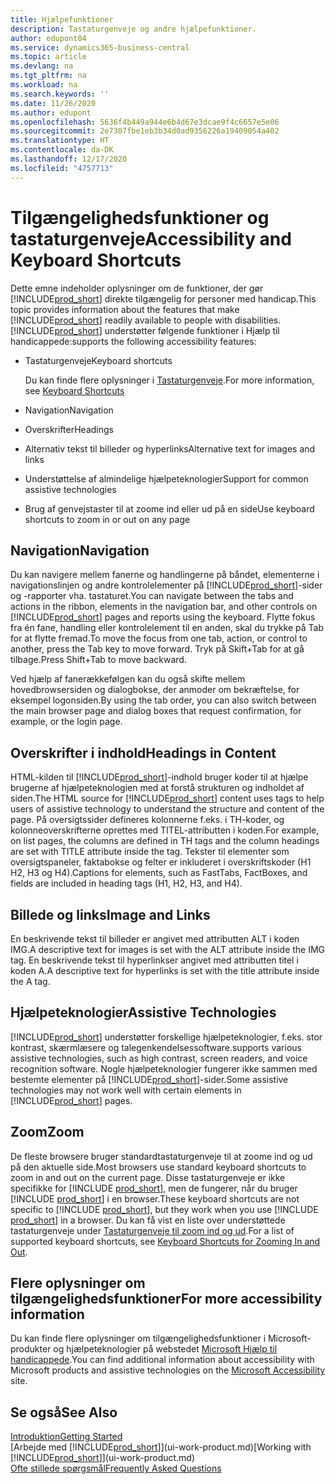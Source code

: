 ```yaml
---
title: Hjælpefunktioner
description: Tastaturgenveje og andre hjælpefunktioner.
author: edupont04
ms.service: dynamics365-business-central
ms.topic: article
ms.devlang: na
ms.tgt_pltfrm: na
ms.workload: na
ms.search.keywords: ''
ms.date: 11/26/2020
ms.author: edupont
ms.openlocfilehash: 5636f4b449a944e6b4d67e3dcae9f4c6657e5e06
ms.sourcegitcommit: 2e7307fbe1eb3b34d0ad9356226a19409054a402
ms.translationtype: HT
ms.contentlocale: da-DK
ms.lasthandoff: 12/17/2020
ms.locfileid: "4757713"
---
```

# <a name="accessibility-and-keyboard-shortcuts"></a><span data-ttu-id="d2c39-103">Tilgængelighedsfunktioner og tastaturgenveje</span><span class="sxs-lookup"><span data-stu-id="d2c39-103">Accessibility and Keyboard Shortcuts</span></span>

<span data-ttu-id="d2c39-104">Dette emne indeholder oplysninger om de funktioner, der gør [!INCLUDE[prod_short](includes/prod_short.md)] direkte tilgængelig for personer med handicap.</span><span class="sxs-lookup"><span data-stu-id="d2c39-104">This topic provides information about the features that make [!INCLUDE[prod_short](includes/prod_short.md)] readily available to people with disabilities.</span></span> [!INCLUDE[prod_short](includes/prod_short.md)] <span data-ttu-id="d2c39-105">understøtter følgende funktioner i Hjælp til handicappede:</span><span class="sxs-lookup"><span data-stu-id="d2c39-105">supports the following accessibility features:</span></span>  

- <span data-ttu-id="d2c39-106">Tastaturgenveje</span><span class="sxs-lookup"><span data-stu-id="d2c39-106">Keyboard shortcuts</span></span>

    <span data-ttu-id="d2c39-107">Du kan finde flere oplysninger i [Tastaturgenveje](keyboard-shortcuts.md).</span><span class="sxs-lookup"><span data-stu-id="d2c39-107">For more information, see [Keyboard Shortcuts](keyboard-shortcuts.md)</span></span>

- <span data-ttu-id="d2c39-108">Navigation</span><span class="sxs-lookup"><span data-stu-id="d2c39-108">Navigation</span></span>  

- <span data-ttu-id="d2c39-109">Overskrifter</span><span class="sxs-lookup"><span data-stu-id="d2c39-109">Headings</span></span>  

- <span data-ttu-id="d2c39-110">Alternativ tekst til billeder og hyperlinks</span><span class="sxs-lookup"><span data-stu-id="d2c39-110">Alternative text for images and links</span></span>  

- <span data-ttu-id="d2c39-111">Understøttelse af almindelige hjælpeteknologier</span><span class="sxs-lookup"><span data-stu-id="d2c39-111">Support for common assistive technologies</span></span>  

- <span data-ttu-id="d2c39-112">Brug af genvejstaster til at zoome ind eller ud på en side</span><span class="sxs-lookup"><span data-stu-id="d2c39-112">Use keyboard shortcuts to zoom in or out on any page</span></span>

<!-- moved to separate article
##  <a name="Keyboard"></a> Keyboard Shortcuts in the browser
 [!INCLUDE[prod_short](includes/prod_short.md)] supports the keyboard shortcuts that are supported by most web browsers. The keyboard shortcuts described here refer to the U.S. keyboard layout. The layout of the keys on other keyboards may not correspond exactly to the keys on a U.S. keyboard.  

|To do this|Press|  
|----------------|-----------|  
|To move focus to the next or previous control or element on a page, such as buttons, fields, or items in a list.|Tab, Shift+Tab|  
|To enable or access the element or control that is in focus.|Enter|  
|To scroll items up and down in a list.|Up Arrow, Down Arrow|  
|To scroll columns of an item left and right in a list.|Left Arrow, Right Arrow|  
|To open a drop-down list or look up a value for a field.|Alt+Down Arrow|  
|To move focus to the next element outside the list.|Ctrl + Enter|  
|To see the transactions that resulted in a calculated value in a field.|Alt+Right Arrow|  

-->

## <a name="navigation"></a><a name="Navigation"></a> <span data-ttu-id="d2c39-113">Navigation</span><span class="sxs-lookup"><span data-stu-id="d2c39-113">Navigation</span></span>  
 <span data-ttu-id="d2c39-114">Du kan navigere mellem fanerne og handlingerne på båndet, elementerne i navigationslinjen og andre kontrolelementer på [!INCLUDE[prod_short](includes/prod_short.md)]-sider og -rapporter vha. tastaturet.</span><span class="sxs-lookup"><span data-stu-id="d2c39-114">You can navigate between the tabs and actions in the ribbon, elements in the navigation bar, and other controls on [!INCLUDE[prod_short](includes/prod_short.md)] pages and reports using the keyboard.</span></span> <span data-ttu-id="d2c39-115">Flytte fokus fra én fane, handling eller kontrolelement til en anden, skal du trykke på Tab for at flytte fremad.</span><span class="sxs-lookup"><span data-stu-id="d2c39-115">To move the focus from one tab, action, or control to another, press the Tab key to move forward.</span></span> <span data-ttu-id="d2c39-116">Tryk på Skift+Tab for at gå tilbage.</span><span class="sxs-lookup"><span data-stu-id="d2c39-116">Press Shift+Tab to move backward.</span></span>  

 <span data-ttu-id="d2c39-117">Ved hjælp af fanerækkefølgen kan du også skifte mellem hovedbrowsersiden og dialogbokse, der anmoder om bekræftelse, for eksempel logonsiden.</span><span class="sxs-lookup"><span data-stu-id="d2c39-117">By using the tab order, you can also switch between the main browser page and dialog boxes that request confirmation, for example, or the login page.</span></span>  

## <a name="headings-in-content"></a><a name="Headings"></a> <span data-ttu-id="d2c39-118">Overskrifter i indhold</span><span class="sxs-lookup"><span data-stu-id="d2c39-118">Headings in Content</span></span>
 
 <span data-ttu-id="d2c39-119">HTML-kilden til [!INCLUDE[prod_short](includes/prod_short.md)]-indhold bruger koder til at hjælpe brugerne af hjælpeteknologien med at forstå strukturen og indholdet af siden.</span><span class="sxs-lookup"><span data-stu-id="d2c39-119">The HTML source for [!INCLUDE[prod_short](includes/prod_short.md)] content uses tags to help users of assistive technology to understand the structure and content of the page.</span></span> <span data-ttu-id="d2c39-120">På oversigtssider defineres kolonnerne f.eks. i TH-koder, og kolonneoverskrifterne oprettes med TITEL-attributten i koden.</span><span class="sxs-lookup"><span data-stu-id="d2c39-120">For example, on list pages, the columns are defined in TH tags and the column headings are set with TITLE attribute inside the tag.</span></span> <span data-ttu-id="d2c39-121">Tekster til elementer som oversigtspaneler, faktabokse og felter er inkluderet i overskriftskoder (H1 H2, H3 og H4).</span><span class="sxs-lookup"><span data-stu-id="d2c39-121">Captions for elements, such as FastTabs, FactBoxes, and fields are included in heading tags (H1, H2, H3, and H4).</span></span>  

## <a name="image-and-links"></a><a name="Images"></a> <span data-ttu-id="d2c39-122">Billede og links</span><span class="sxs-lookup"><span data-stu-id="d2c39-122">Image and Links</span></span>

 <span data-ttu-id="d2c39-123">En beskrivende tekst til billeder er angivet med attributten ALT i koden IMG.</span><span class="sxs-lookup"><span data-stu-id="d2c39-123">A descriptive text for images is set with the ALT attribute inside the IMG tag.</span></span> <span data-ttu-id="d2c39-124">En beskrivende tekst til hyperlinkser angivet med attributten titel i koden A.</span><span class="sxs-lookup"><span data-stu-id="d2c39-124">A descriptive text for hyperlinks is set with the title attribute inside the A tag.</span></span>  

## <a name="assistive-technologies"></a><a name="AssistiveTech"></a> <span data-ttu-id="d2c39-125">Hjælpeteknologier</span><span class="sxs-lookup"><span data-stu-id="d2c39-125">Assistive Technologies</span></span>

[!INCLUDE[prod_short](includes/prod_short.md)] <span data-ttu-id="d2c39-126">understøtter forskellige hjælpeteknologier, f.eks. stor kontrast, skærmlæsere og talegenkendelsessoftware.</span><span class="sxs-lookup"><span data-stu-id="d2c39-126">supports various assistive technologies, such as high contrast, screen readers, and voice recognition software.</span></span> <span data-ttu-id="d2c39-127">Nogle hjælpeteknologier fungerer ikke sammen med bestemte elementer på [!INCLUDE[prod_short](includes/prod_short.md)]-sider.</span><span class="sxs-lookup"><span data-stu-id="d2c39-127">Some assistive technologies may not work well with certain elements in [!INCLUDE[prod_short](includes/prod_short.md)] pages.</span></span>  

## <a name="zoom"></a><a name="zoom"></a> <span data-ttu-id="d2c39-128">Zoom</span><span class="sxs-lookup"><span data-stu-id="d2c39-128">Zoom</span></span>

<span data-ttu-id="d2c39-129">De fleste browsere bruger standardtastaturgenveje til at zoome ind og ud på den aktuelle side.</span><span class="sxs-lookup"><span data-stu-id="d2c39-129">Most browsers use standard keyboard shortcuts to zoom in and out on the current page.</span></span> <span data-ttu-id="d2c39-130">Disse tastaturgenveje er ikke specifikke for [!INCLUDE [prod_short](includes/prod_short.md)], men de fungerer, når du bruger [!INCLUDE [prod_short](includes/prod_short.md)] i en browser.</span><span class="sxs-lookup"><span data-stu-id="d2c39-130">These keyboard shortcuts are not specific to [!INCLUDE [prod_short](includes/prod_short.md)], but they work when you use [!INCLUDE [prod_short](includes/prod_short.md)] in a browser.</span></span> <span data-ttu-id="d2c39-131">Du kan få vist en liste over understøttede tastaturgenveje under [Tastaturgenveje til zoom ind og ud](keyboard-shortcuts.md#zoomshortcuts).</span><span class="sxs-lookup"><span data-stu-id="d2c39-131">For a list of supported keyboard shortcuts, see [Keyboard Shortcuts for Zooming In and Out](keyboard-shortcuts.md#zoomshortcuts).</span></span>  

## <a name="for-more-accessibility-information"></a><span data-ttu-id="d2c39-132">Flere oplysninger om tilgængelighedsfunktioner</span><span class="sxs-lookup"><span data-stu-id="d2c39-132">For more accessibility information</span></span>

<span data-ttu-id="d2c39-133">Du kan finde flere oplysninger om tilgængelighedsfunktioner i Microsoft-produkter og hjælpeteknologier på webstedet [Microsoft Hjælp til handicappede](https://go.microsoft.com/fwlink/?LinkId=262160).</span><span class="sxs-lookup"><span data-stu-id="d2c39-133">You can find additional information about accessibility with Microsoft products and assistive technologies on the [Microsoft Accessibility](https://go.microsoft.com/fwlink/?LinkId=262160) site.</span></span>

## <a name="see-also"></a><span data-ttu-id="d2c39-134">Se også</span><span class="sxs-lookup"><span data-stu-id="d2c39-134">See Also</span></span>

[<span data-ttu-id="d2c39-135">Introduktion</span><span class="sxs-lookup"><span data-stu-id="d2c39-135">Getting Started</span></span>](product-get-started.md)  
<span data-ttu-id="d2c39-136">[Arbejde med [!INCLUDE[prod_short](includes/prod_short.md)]](ui-work-product.md)</span><span class="sxs-lookup"><span data-stu-id="d2c39-136">[Working with [!INCLUDE[prod_short](includes/prod_short.md)]](ui-work-product.md)</span></span>  
[<span data-ttu-id="d2c39-137">Ofte stillede spørgsmål</span><span class="sxs-lookup"><span data-stu-id="d2c39-137">Frequently Asked Questions</span></span>](across-faq.md)  

